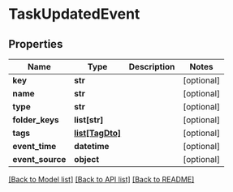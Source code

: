 # TaskUpdatedEvent

## Properties
Name | Type | Description | Notes
------------ | ------------- | ------------- | -------------
**key** | **str** |  | [optional] 
**name** | **str** |  | [optional] 
**type** | **str** |  | [optional] 
**folder_keys** | **list[str]** |  | [optional] 
**tags** | [**list[TagDto]**](TagDto.md) |  | [optional] 
**event_time** | **datetime** |  | [optional] 
**event_source** | **object** |  | [optional] 

[[Back to Model list]](../README.md#documentation-for-models) [[Back to API list]](../README.md#documentation-for-api-endpoints) [[Back to README]](../README.md)


